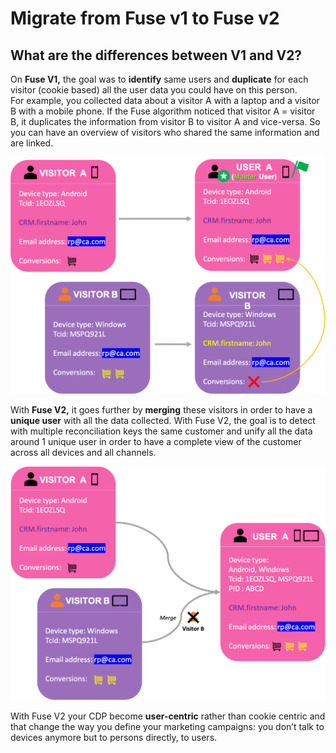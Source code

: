 # Migrate from Fuse v1 to Fuse v2

## What are the differences between V1 and V2?

On **Fuse V1,** the goal was to **identify** same users and **duplicate** for each visitor (cookie based) all the user data you could have on this person.\
For example, you collected data about a visitor A with a laptop and a visitor B with a mobile phone. If the Fuse algorithm noticed that visitor A = visitor B, it duplicates the information from visitor B to visitor A and vice-versa. So you can have an overview of visitors who shared the same information and are linked.

![](<../../.gitbook/assets/image (11).png>)

With **Fuse V2,** it goes further by **merging** these visitors in order to have a **unique user** with all the data collected. With Fuse V2, the goal is to detect with multiple reconciliation keys the same customer and unify all the data around 1 unique user in order to have a complete view of the customer across all devices and all channels.

![](<../../.gitbook/assets/image (12).png>)

With Fuse V2 your CDP become **user-centric** rather than cookie centric and that change the way you define your marketing campaigns: you don’t talk to devices anymore but to persons directly, to users.

##
